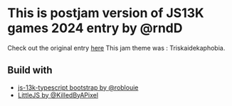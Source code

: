 # This is postjam version of JS13K games 2024 entry by @rndD

Check out the original entry [here](https://js13kgames.com/2024/games/data-warrior-13kb-limit)
This jam theme was : Triskaidekaphobia.

## Build with

* [js-13k-typescript bootstrap by @roblouie](https://github.com/roblouie/js13k-typescript-starter)
* [LittleJS by @KilledByAPixel](https://github.com/KilledByAPixel/LittleJS)
